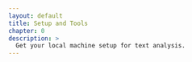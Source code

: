 ```yaml
---
layout: default
title: Setup and Tools
chapter: 0
description: >
  Get your local machine setup for text analysis.
---
```


